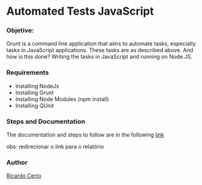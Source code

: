 # Automated Tests JavaScript

### Objetive:
Grunt is a command line application that aims to automate tasks, especially tasks in JavaScript applications. These tasks are as described above. And how is this done? Writing the tasks in JavaScript and running on Node.JS.


### Requirements
* Installing NodeJs
* Installing Grunt
* Installing Node Modules (npm install)
* Installing QUnit


### Steps and Documentation

The documentation and steps to follow are in the following [link](https://github.com/ricardocerto16/Automated-Tests-JS-/tree/master/doc)


obs: redirecionar o link para o relatório


### Author
[Ricardo Certo](https://github.com/ricardocerto16)
